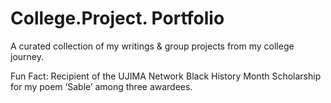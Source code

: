 # College.Project. Portfolio
A curated collection of my writings & group projects from my college journey. 

Fun Fact: Recipient of the UJIMA Network Black History Month Scholarship for my poem ‘Sable’ among three awardees.
